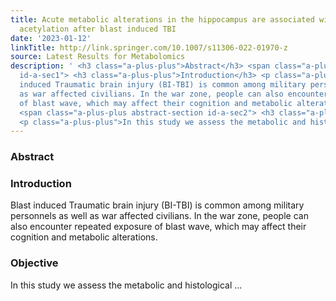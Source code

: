 ```yaml
---
title: Acute metabolic alterations in the hippocampus are associated with decreased
  acetylation after blast induced TBI
date: '2023-01-12'
linkTitle: http://link.springer.com/10.1007/s11306-022-01970-z
source: Latest Results for Metabolomics
description: ' <h3 class="a-plus-plus">Abstract</h3> <span class="a-plus-plus abstract-section
  id-a-sec1"> <h3 class="a-plus-plus">Introduction</h3> <p class="a-plus-plus">Blast
  induced Traumatic brain injury (BI-TBI) is common among military personnels as well
  as war affected civilians. In the war zone, people can also encounter repeated exposure
  of blast wave, which may affect their cognition and metabolic alterations.</p> </span>
  <span class="a-plus-plus abstract-section id-a-sec2"> <h3 class="a-plus-plus">Objective</h3>
  <p class="a-plus-plus">In this study we assess the metabolic and histological ...'
---
```

 <h3 class="a-plus-plus">Abstract</h3> <span class="a-plus-plus abstract-section id-a-sec1"> <h3 class="a-plus-plus">Introduction</h3> <p class="a-plus-plus">Blast induced Traumatic brain injury (BI-TBI) is common among military personnels as well as war affected civilians. In the war zone, people can also encounter repeated exposure of blast wave, which may affect their cognition and metabolic alterations.</p> </span> <span class="a-plus-plus abstract-section id-a-sec2"> <h3 class="a-plus-plus">Objective</h3> <p class="a-plus-plus">In this study we assess the metabolic and histological ...